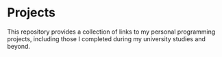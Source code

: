 # Projects
This repository provides a collection of links to my personal programming projects, including those I completed during my university studies and beyond.
